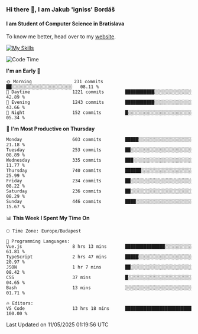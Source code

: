 ### Hi there 👋, I am Jakub 'igniss' Bordáš

#### I am Student of Computer Science in Bratislava
To know me better, head over to my [website](https://bordas.sk).

[![My Skills](https://skillicons.dev/icons?i=js,typescript,html,css,figma,svelte,vue,next,postgresql,nest,express,nodejs)](https://bordas.sk)


<!--START_SECTION:waka-->
![Code Time](http://img.shields.io/badge/Code%20Time-1%2C885%20hrs%2027%20mins-blue)

**I'm an Early 🐤** 

```text
🌞 Morning                231 commits         ██░░░░░░░░░░░░░░░░░░░░░░░   08.11 % 
🌆 Daytime                1221 commits        ███████████░░░░░░░░░░░░░░   42.89 % 
🌃 Evening                1243 commits        ███████████░░░░░░░░░░░░░░   43.66 % 
🌙 Night                  152 commits         █░░░░░░░░░░░░░░░░░░░░░░░░   05.34 % 
```
📅 **I'm Most Productive on Thursday** 

```text
Monday                   603 commits         █████░░░░░░░░░░░░░░░░░░░░   21.18 % 
Tuesday                  253 commits         ██░░░░░░░░░░░░░░░░░░░░░░░   08.89 % 
Wednesday                335 commits         ███░░░░░░░░░░░░░░░░░░░░░░   11.77 % 
Thursday                 740 commits         ██████░░░░░░░░░░░░░░░░░░░   25.99 % 
Friday                   234 commits         ██░░░░░░░░░░░░░░░░░░░░░░░   08.22 % 
Saturday                 236 commits         ██░░░░░░░░░░░░░░░░░░░░░░░   08.29 % 
Sunday                   446 commits         ████░░░░░░░░░░░░░░░░░░░░░   15.67 % 
```


📊 **This Week I Spent My Time On** 

```text
🕑︎ Time Zone: Europe/Budapest

💬 Programming Languages: 
Vue.js                   8 hrs 13 mins       ███████████████░░░░░░░░░░   61.81 % 
TypeScript               2 hrs 47 mins       █████░░░░░░░░░░░░░░░░░░░░   20.97 % 
JSON                     1 hr 7 mins         ██░░░░░░░░░░░░░░░░░░░░░░░   08.42 % 
CSS                      37 mins             █░░░░░░░░░░░░░░░░░░░░░░░░   04.65 % 
Bash                     13 mins             ░░░░░░░░░░░░░░░░░░░░░░░░░   01.71 % 

🔥 Editors: 
VS Code                  13 hrs 18 mins      █████████████████████████   100.00 % 
```


 Last Updated on 11/05/2025 01:19:56 UTC
<!--END_SECTION:waka-->

